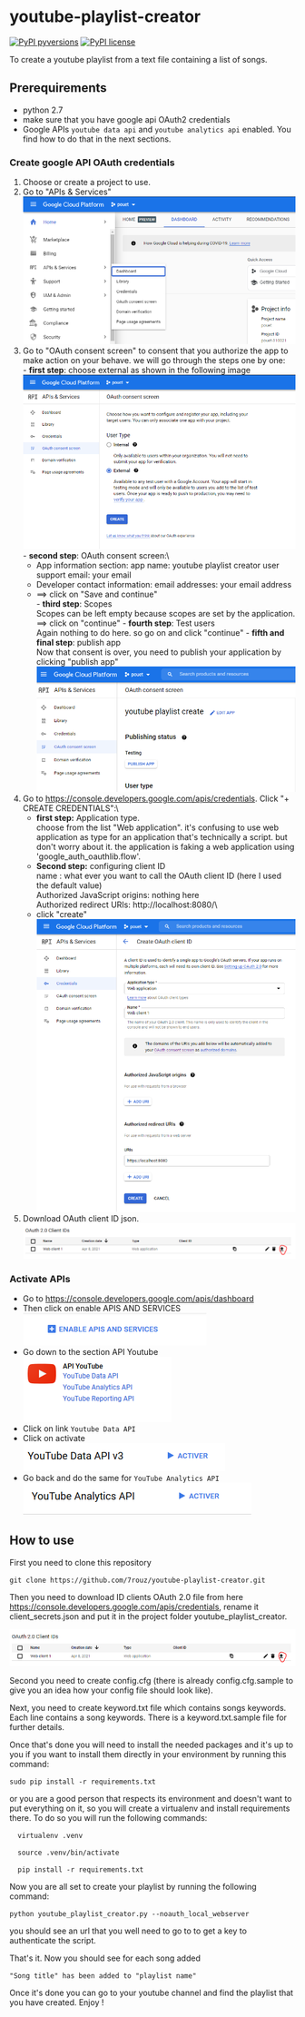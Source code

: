 # youtube-playlist-creator
[![PyPI pyversions](https://img.shields.io/badge/python-2.7-green)](https://www.python.org/downloads/release/python-2712/) [![PyPI license](https://img.shields.io/badge/licence-GPL3-green)](LICENSE)

To create a youtube playlist from a text file containing a list of songs. 

## Prerequirements
- python 2.7
- make sure that you have google api OAuth2 credentials
- Google APIs ```youtube data api``` and ```youtube analytics api``` enabled. 
You find how to do that in the next sections.

### Create google API OAuth credentials
  1. Choose or create a project to use.
  2. Go to "APIs & Services" \
    ![APIs and Services](/img/apis_services.PNG?raw=true)
  3. Go to "OAuth consent screen" to consent that you authorize the app to make action on your behave.
    we will go through the steps one by one:\
    - **first step**: choose external as shown in the following image\
      ![External application](/img/oauth_external_app.PNG?raw=true)
    - **second step**: OAuth consent screen:\
        * App information section:
            app name: youtube playlist creator
            user support email: your email
        * Developer contact information:
            email addresses: your email address
        * ==> click on "Save and continue"\
    - **third step**: Scopes\
      Scopes can be left empty because scopes are set by the application.\
      ==> click on "continue"
    - **fourth step**: Test users\
      Again nothing to do here. so go on and click "continue"
    - **fifth and final step**: publish app\
      Now that consent is over, you need to publish your application by clicking "publish app"\
      ![Publish application](/img/publish.PNG?raw=true)
  4. Go to https://console.developers.google.com/apis/credentials. Click "+ CREATE CREDENTIALS":\
      - **first step:** Application type.\
        choose from the list "Web application". it's confusing to use web application as type for an application that's technically a script. but don't worry about it. the application is faking a web application using 'google_auth_oauthlib.flow'.
      - **Second step:** configuring client ID\
        name : what ever you want to call the OAuth client ID (here I used the default value)\
        Authorized JavaScript origins: nothing here\
        Authorized redirect URIs: http://localhost:8080/\
      - click "create"\
        ![Create OAuth creds](/img/OAuth_creation.PNG?raw=true)
  5. Download OAuth client ID json.\
    ![Download OAuth creds](/img/download_OAuth_client_id.PNG?raw=true)

### Activate APIs
  - Go to https://console.developers.google.com/apis/dashboard
  - Then click on enable APIS AND SERVICES\
  ![enable api menu](/img/enableAPI.PNG?raw=true)
  - Go down to the section API Youtube\
  ![youtube api section](/img/youtubeAPI.PNG?raw=true)
  - Click on link ```Youtube Data API```
  - Click on activate \
  ![activate Youtube data API](/img/enable_youtube_data_api.PNG?raw=true)
  - Go back and do the same for ```YouTube Analytics API```\
  ![activate Youtube analytics API](/img/youtube_analytics_API.PNG?raw=true)

## How to use 
  First you need to clone this repository
  ```shell
  git clone https://github.com/7rouz/youtube-playlist-creator.git
  ```

  Then you need to download ID clients OAuth 2.0 file from here https://console.developers.google.com/apis/credentials, rename it client_secrets.json and put it in the project folder youtube_playlist_creator. 

  ![Download credentials](/img/download_OAuth_client_id.PNG?raw=true)

  Second you need to create config.cfg (there is already config.cfg.sample to give you an idea how your config file should look like).

  Next, you need to create keyword.txt file which contains songs keywords. Each line contains a song keywords. There is a keyword.txt.sample file for further details.

  Once that's done you will need to install the needed packages and it's up to you if you want to install them directly in your environment by running this command:
  ```shell
  sudo pip install -r requirements.txt
  ```
  or you are a good person that respects its environment and doesn't want to put everything on it, so you will create a virtualenv and install requirements there. To do so you will run the following commands:
  ```shell
    virtualenv .venv
  ```
  ```shell
    source .venv/bin/activate
  ```
  ```shell
    pip install -r requirements.txt 
  ```

  Now you are all set to create your playlist by running the following command:
  ```shell
  python youtube_playlist_creator.py --noauth_local_webserver
  ```
  you should see an url that you well need to go to to get a key to authenticate the script.

  That's it. 
  Now you should see for each song added
  ````
  "Song title" has been added to "playlist name"
  ````

  Once it's done you can go to your youtube channel and find the playlist that you have created.
  Enjoy !